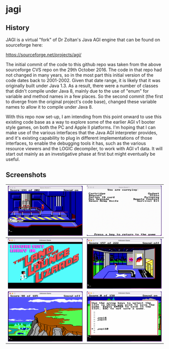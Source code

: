 # jagi

## History

JAGI is a virtual "fork" of Dr Zoltan's Java AGI engine that can be found on sourceforge here:

https://sourceforge.net/projects/agi/

The initial commit of the code to this github repo was taken from the above sourceforge CVS repo on the 29th October 2016. The code in that repo had not changed in many years, so in the most part this initial version of the code dates back to 2001-2002. Given that date range, it is likely that it was originally built under Java 1.3. As a result, there were a number of classes that didn't compile under Java 8, mainly due to the use of "enum" for variable and method names in a few places. So the second commit (the first to diverge from the original project's code base), changed these variable names to allow it to compile under Java 8.

With this repo now set-up, I am intending from this point onward to use this existing code base as a way to explore some of the earlier AGI v1 booter style games, on both the PC and Apple II platforms. I'm hoping that I can make use of the various interfaces that the Java AGI interpreter provides, and it's existing capability to plug in different implementations of those interfaces, to enable the debugging tools it has, such as the various resource viewers and the LOGIC decompiler, to work with AGI v1 data. It will start out mainly as an investigative phase at first but might eventually be useful.

## Screenshots

![](img/ss1.png)           |  ![](img/ss2.png)
:-------------------------:|:-------------------------:
![](img/ss3.png)  |  ![](img/ss4.png)
![](img/ss5.png)     |  ![](img/ss6.png)


